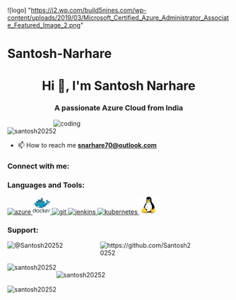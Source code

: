 ![logo] "https://i2.wp.com/build5nines.com/wp-content/uploads/2019/03/Microsoft_Certified_Azure_Administrator_Associate_Featured_Image_2.png"
# Santosh-Narhare
<h1 align="center">Hi 👋, I'm Santosh Narhare</h1>
<h3 align="center">A passionate Azure Cloud from India</h3>
<img align="right" alt="coding" width="400"scr="https://www.bing.com/th/id/OIP.nWQ_U5NKEfNeGCTfh_2-MwHaEq?w=236&h=211&c=8&rs=1&qlt=90&o=6&pid=3.1&rm=2"
<p align="left"> <img src="https://komarev.com/ghpvc/?username=santosh20252&label=Profile%20views&color=0e75b6&style=flat" alt="santosh20252" /> </p>

- 📫 How to reach me **snarhare70@outlook.com**

<h3 align="left">Connect with me:</h3>
<p align="left">
</p>

<h3 align="left">Languages and Tools:</h3>
<p align="left"> <a href="https://azure.microsoft.com/en-in/" target="_blank" rel="noreferrer"> <img src="https://www.vectorlogo.zone/logos/microsoft_azure/microsoft_azure-icon.svg" alt="azure" width="40" height="40"/> </a> <a href="https://www.docker.com/" target="_blank" rel="noreferrer"> <img src="https://raw.githubusercontent.com/devicons/devicon/master/icons/docker/docker-original-wordmark.svg" alt="docker" width="40" height="40"/> </a> <a href="https://git-scm.com/" target="_blank" rel="noreferrer"> <img src="https://www.vectorlogo.zone/logos/git-scm/git-scm-icon.svg" alt="git" width="40" height="40"/> </a> <a href="https://www.jenkins.io" target="_blank" rel="noreferrer"> <img src="https://www.vectorlogo.zone/logos/jenkins/jenkins-icon.svg" alt="jenkins" width="40" height="40"/> </a> <a href="https://kubernetes.io" target="_blank" rel="noreferrer"> <img src="https://www.vectorlogo.zone/logos/kubernetes/kubernetes-icon.svg" alt="kubernetes" width="40" height="40"/> </a> <a href="https://www.linux.org/" target="_blank" rel="noreferrer"> <img src="https://raw.githubusercontent.com/devicons/devicon/master/icons/linux/linux-original.svg" alt="linux" width="40" height="40"/> </a> </p>

<h3 align="left">Support:</h3>
<p><a href="https://www.buymeacoffee.com/@Santosh20252"> <img align="left" src="https://cdn.buymeacoffee.com/buttons/v2/default-yellow.png" height="50" width="210" alt="@Santosh20252" /></a><a href="https://ko-fi.com/https://github.com/Santosh20252"> <img align="left" src="https://cdn.ko-fi.com/cdn/kofi3.png?v=3" height="50" width="210" alt="https://github.com/Santosh20252" /></a></p><br><br>

<p><img align="left" src="https://github-readme-stats.vercel.app/api/top-langs?username=santosh20252&show_icons=true&locale=en&layout=compact" alt="santosh20252" /></p>

<p>&nbsp;<img align="center" src="https://github-readme-stats.vercel.app/api?username=santosh20252&show_icons=true&locale=en" alt="santosh20252" /></p>

<p><img align="center" src="https://github-readme-streak-stats.herokuapp.com/?user=santosh20252&" alt="santosh20252" /></p>
